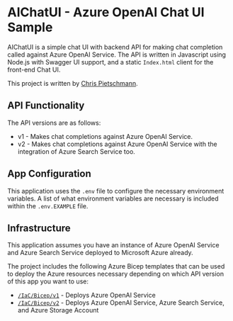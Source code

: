 # AIChatUI - Azure OpenAI Chat UI Sample

AIChatUI is a simple chat UI with backend API for making chat completion called against Azure OpenAI Service. The API is written in Javascript using Node.js with Swagger UI support, and a static `Index.html` client for the front-end Chat UI.

This project is written by [Chris Pietschmann](https://www.linkedin.com/in/crpietschmann/).

## API Functionality

The API versions are as follows:

- v1 - Makes chat completions against Azure OpenAI Service.
- v2 - Makes chat completions against Azure OpenAI Service with the integration of Azure Search Service too.

## App Configuration

This application uses the `.env` file to configure the necessary environment variables. A list of what environment variables are necessary is included within the `.env.EXAMPLE` file.

## Infrastructure

This application assumes you have an instance of Azure OpenAI Service and Azure Search Service deployed to Microsoft Azure already.

The project includes the following Azure Bicep templates that can be used to deploy the Azure resources necessary depending on which API version of this app you want to use:

- [`/IaC/Bicep/v1`](IaC/Bicep/v1) - Deploys Azure OpenAI Service
- [`/IaC/Bicep/v2`](IaC/Bicep/v2) - Deploys Azure OpenAI Service, Azure Search Service, and Azure Storage Account
